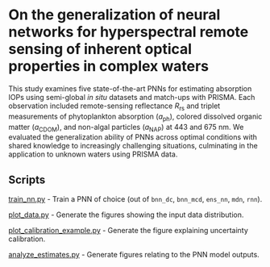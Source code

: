 # On the generalization of neural networks for hyperspectral remote sensing of inherent optical properties in complex waters

This study examines five state-of-the-art PNNs for estimating absorption IOPs using semi-global _in situ_ datasets and match-ups with PRISMA.
Each observation included remote-sensing reflectance $R_\text{rs}$ and triplet measurements of phytoplankton absorption ($a_\text{ph}$), colored dissolved organic matter ($a_\text{CDOM}$), and non-algal particles ($a_\text{NAP}$) at 443 and 675 nm.
We evaluated the generalization ability of PNNs across optimal conditions with shared knowledge to increasingly challenging situations, culminating in the application to unknown waters using PRISMA data.

## Scripts
[train_nn.py](train_nn.py) - Train a PNN of choice (out of `bnn_dc`, `bnn_mcd`, `ens_nn`, `mdn`, `rnn`).

[plot_data.py](plot_data.py) - Generate the figures showing the input data distribution.

[plot_calibration_example.py](plot_calibration_example.py) - Generate the figure explaining uncertainty calibration.

[analyze_estimates.py](analyze_estimates.py) - Generate figures relating to the PNN model outputs.
